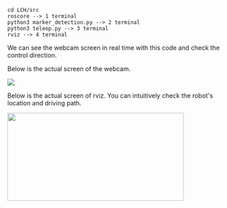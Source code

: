 ```
cd LCH/src
roscore --> 1 terminal
python3 marker_detection.py --> 2 terminal
python3 teleop.py --> 3 terminal
rviz --> 4 terminal
```

We can see the webcam screen in real time with this code and check the control direction.

Below is the actual screen of the webcam.

<img src="https://github.com/lchyeon0123/Kairos/assets/99176235/24b4bf44-f8c0-4340-992e-f4c05a59a61b">  



  
Below is the actual screen of rviz. You can intuitively check the robot's location and driving path.

<img src="https://github.com/lchyeon0123/Kairos/assets/99176235/1f56e26a-aa8a-42f9-b802-822759cb32e8" width="400" height="200">
